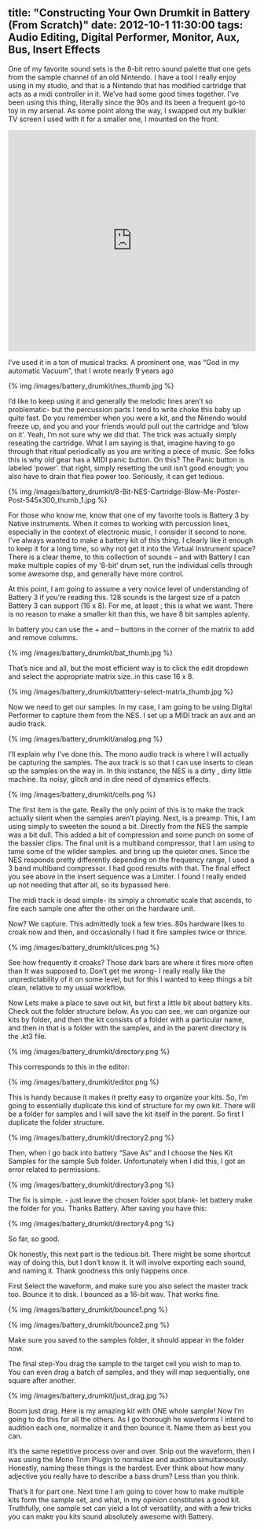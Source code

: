 title: "Constructing Your Own Drumkit in Battery (From Scratch)"
date: 2012-10-1 11:30:00
tags: Audio Editing, Digital Performer, Monitor, Aux, Bus, Insert Effects
---

One of my favorite sound sets is the 8-bit retro sound palette that one gets from the sample channel of an old Nintendo. I have a tool I really enjoy using in my studio, and that is a Nintendo that has modified cartridge that acts as a midi controller in it. We’ve had some good times together. I’ve been using this thing, literally since the 90s and its been a frequent go-to toy in my arsenal. As some point along the way, I swapped out my bulkier TV screen I used with it for a smaller one, I mounted on the front. 

<iframe width="100%" height="450" scrolling="no" frameborder="no" src="https://w.soundcloud.com/player/?url=https%3A//api.soundcloud.com/tracks/168244021&amp;auto_play=false&amp;hide_related=false&amp;show_comments=true&amp;show_user=true&amp;show_reposts=false&amp;visual=true"></iframe>

I’ve used it in a ton of musical tracks. A prominent one, was “God in my automatic Vacuum”, that I wrote nearly 9 years ago

{% img /images/battery_drumkit/nes_thumb.jpg %}

I’d like to keep using it and generally the melodic lines aren’t so problematic- but the percussion parts I tend to write choke this baby up quite fast. Do you remember when you were a kit, and the Ninendo would freeze up, and you and your friends would pull out the cartridge and ‘blow on it’. Yeah, I’m not sure why we did that. The trick was actually simply reseating the cartridge. What I am saying is that, imagine having to go through that ritual periodically as you are writing a piece of music. See folks this is why old gear has a MIDI panic button. On this? The Panic button is labeled ‘power’. that right, simply resetting the unit isn’t good enough; you also have to drain that flea power too. Seriously, it can get tedious.

{% img /images/battery_drumkit/8-Bit-NES-Cartridge-Blow-Me-Poster-Post-545x300_thumb_1.jpg %}

For those who know me, know that one of my favorite tools is Battery 3 by Native instruments. When it comes to working with percussion lines, especially in the context of electronic music, I consider it second to none. I’ve always wanted to make a battery kit of this thing. I clearly like it enough to keep it for a long time, so why not get it into the Virtual Instrument space? There is a clear theme, to this collection of sounds – and with Battery I can make multiple copies of my ‘8-bit’ drum set, run the individual cells through some awesome dsp, and generally have more control.

At this point, I am going to assume a very novice level of understanding of Battery 3 if you’re reading this. 128 sounds is the largest size of a patch Battery 3 can support (16 x 8). For me, at least ; this is what we want. There is no reason to make a smaller kit than this, we have 8 bit samples aplenty.

In battery you can use the + and – buttons in the corner of the matrix to add and remove columns.


{% img /images/battery_drumkit/bat_thumb.jpg %}


That’s nice and all, but the most efficient way is to click the edit dropdown and select the appropriate matrix size..in this case 16 x 8.

{% img /images/battery_drumkit/batttery-select-matrix_thumb.jpg %}

Now we need to get our samples. In my case, I am going to be using Digital Performer to capture them from the NES. I set up a MIDI track an aux and an audio track.

{% img /images/battery_drumkit/analog.png %}

I’ll explain why I’ve done this. The mono audio track is where I will actually be capturing the samples. The aux track is so that I can use inserts to clean up the samples on the way in. In this instance, the NES is a dirty , dirty little machine. Its noisy, glitch and in dire need of dynamics effects.


{% img /images/battery_drumkit/cells.png %}


The first item is the gate. Really the only point of this is to make the track actually silent when the samples aren’t playing. Next, is a preamp. This, I am using simply to sweeten the sound a bit. Directly from the NES the sample was a bit dull. This added a bit of compression and some punch on some of the bassier clips. The final unit is a multiband compressor, that I am using to tame some of the wilder samples. and bring up the quieter ones. Since the NES responds pretty differently depending on the frequency range, I used a 3 band multiband compressor. I had good results with that. The final effect you see above in the insert sequence was a Limiter. I found I really ended up not needing that after all, so its bypassed here.

The midi track is dead simple- its simply a chromatic scale that ascends, to fire each sample one after the other on the hardware unit.

Now? We capture. This admittedly took a few tries. 80s hardware likes to croak now and then, and occasionally I had it fire samples twice or thrice.

{% img /images/battery_drumkit/slices.png %}

See how frequently it croaks? Those dark bars are where it fires more often than It was supposed to. Don’t get me wrong- I really really like the unpredictability of it on some level, but for this I wanted to keep things a bit clean, relative to my usual workflow.

Now Lets make a place to save out kit, but first a little bit about battery kits.  Check out the folder structure below. As you can see, we can organize our kits by folder, and then the kit consists of a folder with a particular name, and then in that is a folder with the samples, and in the parent directory is the .kt3 file.

{% img /images/battery_drumkit/directory.png %}

This corresponds to this in the editor:

{% img /images/battery_drumkit/editor.png %}

This is handy because it makes it pretty easy to organize your kits. So, I’m going to essentially duplicate this kind of structure for my own kit. There will be a folder for samples and I will save the kit itself in the parent. So first I duplicate the folder structure.

{% img /images/battery_drumkit/directory2.png %}

Then, when I go back into battery  “Save As” and I choose the Nes Kit Samples for the sample Sub folder. Unfortunately when I did this, I got an error related to permissions.

{% img /images/battery_drumkit/directory3.png %}

The fix is simple. - just leave the chosen folder spot blank- let battery make the folder for you. Thanks Battery. After saving you have this:

{% img /images/battery_drumkit/directory4.png %}

So far, so good.

Ok honestly, this next part is the tedious bit. There might be some shortcut way of doing this, but I don’t know it.  It will involve exporting each sound, and naming it. Thank goodness this only happens once.

First Select the waveform, and make sure you also select the master track too. Bounce it to disk. I bounced as a 16-bit wav. That works fine.

{% img /images/battery_drumkit/bounce1.png %}

{% img /images/battery_drumkit/bounce2.png %}

Make sure you saved to the samples folder, it should appear in the folder now.

The final step-You drag the sample to the target cell you wish to map to. You can even drag a batch of samples, and they will map sequentially, one square after another.

{% img /images/battery_drumkit/just_drag.jpg %}

Boom just drag. Here is my amazing kit with ONE whole sample! Now I’m going to do this for all the others. As I go thorough he waveforms I intend to audition each one, normalize it and then bounce it. Name them as best you can.

It’s the same repetitive process over and over. Snip out the waveform, then I was using the Mono Trim Plugin to normalize and audition simultaneously. Honestly, naming these things is the hardest. Ever think about how many adjective you really have to describe a bass drum? Less than you think.

That’s it for part one. Next time I am going to cover how to make multiple kits form the sample set, and what, in my opinion constitutes a good kit. Truthfully, one sample set can yield a lot of versatility, and with a few tricks you can make you kits sound absolutely awesome with Battery.